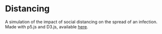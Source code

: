 # Distancing
A simulation of the impact of social distancing on the spread of an infection. </br>
Made with p5.js and D3.js, available <a href = "http://www.kimri.org/Distancing/" target = _blank>here</a>.
